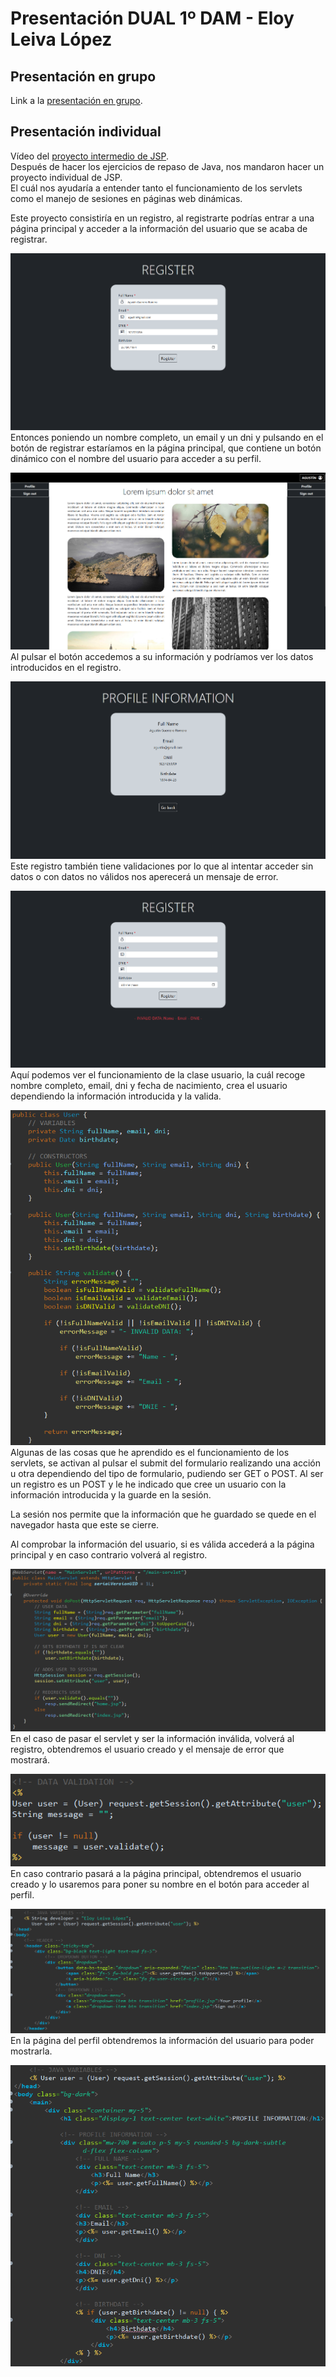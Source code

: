 # Presentación DUAL 1º DAM - Eloy Leiva López

## Presentación en grupo
Link a la [presentación en grupo](https://www.canva.com/design/DAGGN6EK2kc/HYAimlMYs5RSJxU7h1lwqw/view?utm_content=DAGGN6EK2kc&utm_campaign=designshare&utm_medium=link&utm_source=editor).

## Presentación individual
Vídeo del [proyecto intermedio de JSP](https://youtu.be/Ixd1xm60gYE).  
Después de hacer los ejercicios de repaso de Java, nos mandaron hacer un proyecto individual de JSP.  
El cuál nos ayudaría a entender tanto el funcionamiento de los servlets como el manejo de sesiones en páginas web dinámicas.  
  
Este proyecto consistiría en un registro, al registrarte podrías entrar a una página principal y acceder a la información del usuario que se acaba de registrar.  
  
![](./images/register.png)
Entonces poniendo un nombre completo, un email y un dni y pulsando en el botón de registrar estaríamos en la página principal, que contiene un botón dinámico con el nombre del usuario para acceder a su perfil.  
  
![](./images/home.png)
Al pulsar el botón accedemos a su información y podríamos ver los datos introducidos en el registro.  
  
![](./images/profile.png)
Este registro también tiene validaciones por lo que al intentar acceder sin datos o con datos no válidos nos aperecerá un mensaje de error.  
  
![](./images/error.png)
Aquí podemos ver el funcionamiento de la clase usuario, la cuál recoge nombre completo, email, dni y fecha de nacimiento, crea el usuario dependiendo la información introducida y la valida.  
  
![](./images/user.png)
Algunas de las cosas que he aprendido es el funcionamiento de los servlets, se activan al pulsar el submit del formulario realizando una acción u otra dependiendo del tipo de formulario, pudiendo ser GET o POST. Al ser un registro es un POST y le he indicado que cree un usuario con la información introducida y la guarde en la sesión.  
  
La sesión nos permite que la información que he guardado se quede en el navegador hasta que este se cierre.  
  
Al comprobar la información del usuario, si es válida accederá a la página principal y en caso contrario volverá al registro.  
  
![](./images/servlet.png)
En el caso de pasar el servlet y ser la información inválida, volverá al registro, obtendremos el usuario creado y el mensaje de error que mostrará.  
  
![](./images/register_jsp.png)
En caso contrario pasará a la página principal, obtendremos el usuario creado y lo usaremos para poner su nombre en el botón para acceder al perfil.  
  
![](./images/home_jsp.png)
En la página del perfil obtendremos la información del usuario para poder mostrarla.  
  
![](./images/profile_jsp.png)
